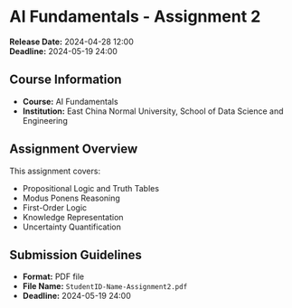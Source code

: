 # AI Fundamentals - Assignment 2

**Release Date:** 2024-04-28 12:00  
**Deadline:** 2024-05-19 24:00

## Course Information

- **Course:** AI Fundamentals
- **Institution:** East China Normal University, School of Data Science and Engineering

## Assignment Overview

This assignment covers:
- Propositional Logic and Truth Tables
- Modus Ponens Reasoning
- First-Order Logic
- Knowledge Representation
- Uncertainty Quantification

## Submission Guidelines

- **Format:** PDF file
- **File Name:** `StudentID-Name-Assignment2.pdf`
- **Deadline:** 2024-05-19 24:00
